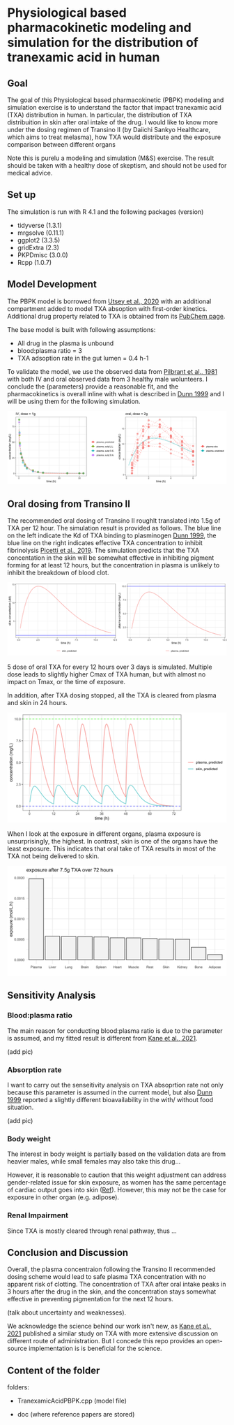 # Physiological based pharmacokinetic modeling and simulation for the distribution of tranexamic acid in human

## Goal

The goal of this Physiological based pharmacokinetic (PBPK) modeling and simulation exercise is to understand the factor that impact tranexamic acid (TXA) distribution in human. In particular, the distribution of TXA distribuition in skin after oral intake of the drug. I would like to know more under the dosing regimen of Transino II (by Daiichi Sankyo Healthcare, which aims to treat melasma), how TXA would distribute and the exposure comparison between different organs

Note this is purelu a modeling and simulation (M&S) exercise. The result should be taken with a healthy dose of skeptism, and should not be used for medical advice. 

## Set up

The simulation is run with R 4.1 and the following packages (version) 

- tidyverse (1.3.1)
- mrgsolve (0.11.1)
- ggplot2 (3.3.5)
- gridExtra (2.3)
- PKPDmisc (3.0.0)
- Rcpp (1.0.7)

## Model Development

The PBPK model is borrowed from [Utsey et al., 2020](https://dmd.aspetjournals.org/content/48/10/903) with an additional compartment added to model TXA absoption with first-order kinetics. Additional drug property related to TXA is obtained from its [PubChem page](https://pubchem.ncbi.nlm.nih.gov/compound/Tranexamic-acid).

The base model is built with following assumptions: 
- All drug in the plasma is unbound 
- blood:plasma ratio = 3
- TXA adsoption rate in the gut lumen = 0.4 h-1

To validate the model, we use the observed data from [Pilbrant et al., 1981](https://pubmed.ncbi.nlm.nih.gov/7308275/) with both IV and oral observed data from 3 healthy male wolunteers. I conclude the (parameters) provide a reasonable fit, and the pharmacokinetics is overall inline with what is described in [Dunn 1999](https://pubmed.ncbi.nlm.nih.gov/10400410/) and I will be using them for the following simulation. 

![validation of plasma concentration in oral/ iv dosing](img/validation.png)


## Oral dosing from Transino II

The recommended oral dosing of Transino II roughlt translated into 1.5g of TXA per 12 hour. The simulation result is provided as follows. The blue line on the left indicate the Kd of TXA binding to plasminogen [Dunn 1999](https://pubmed.ncbi.nlm.nih.gov/10400410/), the blue line on the right indicates effective TXA concentration to inhibit fibrinolysis [Picetti et al., 2019](https://www.ncbi.nlm.nih.gov/pmc/articles/PMC6365258/). The simulation predicts that the TXA concentation in the skin will be somewhat effective in inhibiting pigment forming for at least 12 hours, but the concentration in plasma is unlikely to inhibit the breakdown of blood clot. 

![](img/SingleDoseSkinPlasma.png)

5 dose of oral TXA for every 12 hours over 3 days is simulated. Multiple dose leads to slightly higher Cmax of TXA human, but with almost no impact on Tmax, or the time of exposure. 

In addition, after TXA dosing stopped, all the TXA is cleared from plasma and skin in 24 hours. 

![](img/MultiDoseSkinPlasma.png)

When I look at the exposure in different organs, plasma exposure is unsurprisingly, the highest. In contrast, skin is one of the organs have the least exposure. This indicates that oral take of TXA results in most of the TXA not being delivered to skin. 

![](img/Exposure.png)

## Sensitivity Analysis

### Blood:plasma ratio

The main reason for conducting blood:plasma ratio is due to the parameter is assumed, and my fitted result is different from [Kane et al., 2021](https://pubmed.ncbi.nlm.nih.gov/34087356/). 

(add pic)

### Absorption rate

I want to carry out the senseitivity analysis on TXA absoprtion rate not only because this parameter is assumed in the current model, but also [Dunn 1999](https://pubmed.ncbi.nlm.nih.gov/10400410/) reported a slightly different bioavailability in the with/ without food situation. 

(add pic)

### Body weight 

The interest in body weight is partially based on the validation data are from heavier males, while small females may also take this drug...

However, it is reasonable to caution that this weight adjustment can address gender-related issue for skin exposure, as women has the same percentage of cardiac output goes into skin ([Ref](https://pubmed.ncbi.nlm.nih.gov/14506981/)). However, this may not be the case for exposure in other organ (e.g. adipose). 

### Renal Impairment

Since TXA is mostly cleared through renal pathway, thus ...

## Conclusion and Discussion

Overall, the plasma concentraion following the Transino II recommended dosing scheme would lead to safe plasma TXA concentration with no apparent risk of clotting. The concentration of TXA after oral intake peaks in 3 hours after the drug in the skin, and the concentration stays somewhat effective in preventing pigmentation for the next 12 hours.

(talk about uncertainty and weaknesses).


We acknowledge the science behind our work isn't new, as [Kane et al., 2021](https://pubmed.ncbi.nlm.nih.gov/34087356/) published a similar study on TXA with more extensive discussion on different route of administration. But I concede this repo provides an open-source implementation is is beneficial for the science. 

## Content of the folder

folders: 

- TranexamicAcidPBPK.cpp (model file)

- doc (where reference papers are stored)
